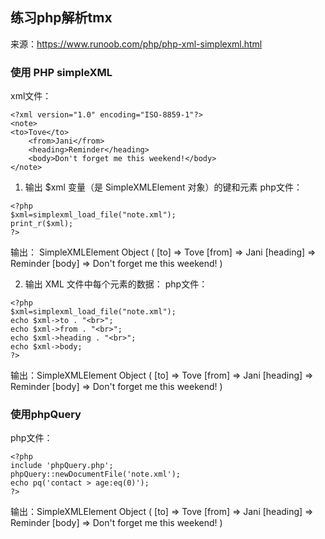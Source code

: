 ## 练习php解析tmx

来源：https://www.runoob.com/php/php-xml-simplexml.html

### 使用 PHP simpleXML
xml文件：
```
<?xml version="1.0" encoding="ISO-8859-1"?>
<note>
<to>Tove</to>
    <from>Jani</from>
    <heading>Reminder</heading>
    <body>Don't forget me this weekend!</body>
</note>
```

1. 输出 $xml 变量（是 SimpleXMLElement 对象）的键和元素
php文件：
```
<?php
$xml=simplexml_load_file("note.xml");
print_r($xml);
?>
```
输出： SimpleXMLElement Object ( [to] => Tove [from] => Jani [heading] => Reminder [body] => Don't forget me this weekend! )

2. 输出 XML 文件中每个元素的数据：
php文件：
```
<?php
$xml=simplexml_load_file("note.xml");
echo $xml->to . "<br>";
echo $xml->from . "<br>";
echo $xml->heading . "<br>";
echo $xml->body;
?>
```
输出：SimpleXMLElement Object ( [to] => Tove [from] => Jani [heading] => Reminder [body] => Don't forget me this weekend! )

### 使用phpQuery
php文件：
```
<?php
include 'phpQuery.php'; 
phpQuery::newDocumentFile('note.xml'); 
echo pq('contact > age:eq(0)');
?>
```
输出：SimpleXMLElement Object ( [to] => Tove [from] => Jani [heading] => Reminder [body] => Don't forget me this weekend! )
